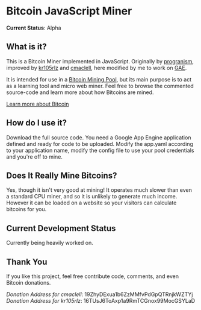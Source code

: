 Bitcoin JavaScript Miner
========================

**Current Status**: Alpha


What is it?
-----------

This is a Bitcoin Miner implemented in JavaScript. 
Originally by [progranism](https://github.com/progranism/Bitcoin-JavaScript-Miner), improved by [kr105rlz](https://github.com/kr105rlz)
and [cmaclell](https://github.com/cmaclell/Bitcoin-JavaScript-Miner), here modified by me to work on [GAE](http://appengine.google.com).

It is intended for use
in a [Bitcoin Mining Pool](https://en.bitcoin.it/wiki/Pooled_mining), but
its main purpose is to act as a learning tool and micro web miner. Feel free to browse the commented source-code
and learn more about how Bitcoins are mined.

[Learn more about Bitcoin](http://www.bitcoin.org/ "Bitcoin")


How do I use it?
----------------

Download the full source code. You need a Google App Engine application defined and ready for code to be uploaded.
Modify the app.yaml according to your application name, modify the config file to use your pool credentials and you're off to mine.



Does It Really Mine Bitcoins?
-----------------------------

Yes, though it isn't very good at mining! It operates much slower
than even a standard CPU miner, and so it is unlikely to generate much income. However it can be loaded on a website so your visitors can calculate bitcoins for you.


Current Development Status
--------------------------

Currently being heavily worked on.


Thank You
---------

If you like this project, feel free contribute code, comments, and even Bitcoin donations.

*Donation Address for cmaclell*: 19ZhyDExua1b6ZzMMfvPdGpQTRnjkWZTYj
*Donation Address for kr105rlz*: 16TUsJ6ToAxp1a9RmTCGnox99MocGSYLaD

